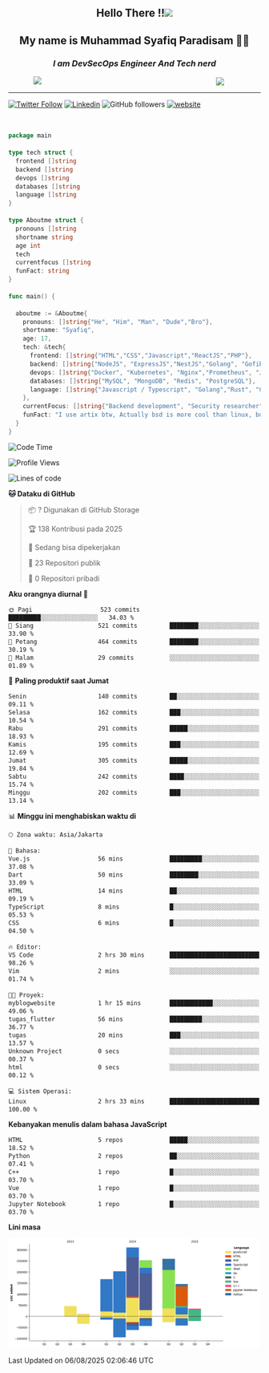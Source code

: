 <h2 align="center">

Hello There !!<img src="https://media.giphy.com/media/12oufCB0MyZ1Go/giphy.gif" width="50"></h2>

<h2 align="center">My name is Muhammad Syafiq Paradisam 👋👋</h2>

<h3 align="center"><em>I am DevSecOps Engineer And Tech nerd
</em></h3>

<img align="left" style="margin-left: 50px" src="https://static.zerochan.net/Alina.Clover.1024.4345060.webp" width="315"/>

<img align="center" style="margin-left: 50px" src="https://i.pinimg.com/736x/69/82/aa/6982aafd816ea48f48d0639c7797915c.jpg" width=250/>

<hr/>

[![Twitter Follow](https://img.shields.io/twitter/follow/misteranmol?label=Follow)](https://x.com/FikkzOutfit)
[![Linkedin](https://img.shields.io/badge/-syafiq-blue?style=square&logo=Linkedin&logoColor=white&link=https://www.linkedin.com/in/syafiq-paradisam/)](https://id.linkedin.com/in/syafiq-paradisam-b72749258)
![GitHub followers](https://img.shields.io/github/followers/syafiqparadisam?label=Follower&style=social)
[![website](https://img.shields.io/badge/Website-46a2f1.svg?&style=flat-square&logo=Google-Chrome&logoColor=white&link=https://anmolsingh.me/)](https://syafiq-paradisam.my.id)

<br/>

```go
package main

type tech struct {
  frontend []string
  backend []string
  devops []string
  databases []string
  language []string
}

type Aboutme struct {
  pronouns []string
  shortname string
  age int
  tech
  currentfocus []string
  funFact: string
}

func main() {

  aboutme := &Aboutme{
    pronouns: []string{"He", "Him", "Man", "Dude","Bro"},
    shortname: "Syafiq",
    age: 17,
    tech: &tech{
      frontend: []string{"HTML","CSS","Javascript","ReactJS","PHP"},
      backend: []string{"NodeJS", "ExpressJS","NestJS","Golang", "Gofiber", "Actixweb", "PHP", "Laravel", "Flask"},
      devops: []string{"Docker", "Kubernetes", "Nginx","Prometheus", "Jaeger", "Grafana", "Linux", "CI / CD"},
      databases: []string{"MySQL", "MongoDB", "Redis", "PostgreSQL"},
      language: []string{"Javascript / Typescript", "Golang","Rust", "C", "PHP","C++"}
    },
    currentFocus: []string{"Backend development", "Security researcher", "Blue team security","DevSecOps engineer"},
    funFact: "I use artix btw, Actually bsd is more cool than linux, but i can't use it because software issue, I am weaboo but not too much"
  }
}

```

<!--START_SECTION:waka-->
![Code Time](http://img.shields.io/badge/Code%20Time-396%20hrs%206%20mins-blue)

![Profile Views](http://img.shields.io/badge/Profil%20dilihat-0-blue)

![Lines of code](https://img.shields.io/badge/Sejak%20Hello%20World%20aku%20telah%20menulis-1.4%20million%20baris%20kode-blue)

**🐱 Dataku di GitHub** 

> 📦 ? Digunakan di GitHub Storage 
 > 
> 🏆 138 Kontribusi pada 2025
 > 
> 💼 Sedang bisa dipekerjakan
 > 
> 📜 23 Repositori publik 
 > 
> 🔑 0 Repositori pribadi 
 > 
**Aku orangnya diurnal 🐤** 

```text
🌞 Pagi                   523 commits         █████████░░░░░░░░░░░░░░░░   34.03 % 
🌆 Siang                  521 commits         ████████░░░░░░░░░░░░░░░░░   33.90 % 
🌃 Petang                 464 commits         ████████░░░░░░░░░░░░░░░░░   30.19 % 
🌙 Malam                  29 commits          ░░░░░░░░░░░░░░░░░░░░░░░░░   01.89 % 
```
📅 **Paling produktif saat Jumat** 

```text
Senin                    140 commits         ██░░░░░░░░░░░░░░░░░░░░░░░   09.11 % 
Selasa                   162 commits         ███░░░░░░░░░░░░░░░░░░░░░░   10.54 % 
Rabu                     291 commits         █████░░░░░░░░░░░░░░░░░░░░   18.93 % 
Kamis                    195 commits         ███░░░░░░░░░░░░░░░░░░░░░░   12.69 % 
Jumat                    305 commits         █████░░░░░░░░░░░░░░░░░░░░   19.84 % 
Sabtu                    242 commits         ████░░░░░░░░░░░░░░░░░░░░░   15.74 % 
Minggu                   202 commits         ███░░░░░░░░░░░░░░░░░░░░░░   13.14 % 
```


📊 **Minggu ini menghabiskan waktu di** 

```text
🕑︎ Zona waktu: Asia/Jakarta

💬 Bahasa: 
Vue.js                   56 mins             █████████░░░░░░░░░░░░░░░░   37.08 % 
Dart                     50 mins             ████████░░░░░░░░░░░░░░░░░   33.09 % 
HTML                     14 mins             ██░░░░░░░░░░░░░░░░░░░░░░░   09.19 % 
TypeScript               8 mins              █░░░░░░░░░░░░░░░░░░░░░░░░   05.53 % 
CSS                      6 mins              █░░░░░░░░░░░░░░░░░░░░░░░░   04.50 % 

🔥 Editor: 
VS Code                  2 hrs 30 mins       █████████████████████████   98.26 % 
Vim                      2 mins              ░░░░░░░░░░░░░░░░░░░░░░░░░   01.74 % 

🐱‍💻 Proyek: 
myblogwebsite            1 hr 15 mins        ████████████░░░░░░░░░░░░░   49.06 % 
tugas_flutter            56 mins             █████████░░░░░░░░░░░░░░░░   36.77 % 
tugas                    20 mins             ███░░░░░░░░░░░░░░░░░░░░░░   13.57 % 
Unknown Project          0 secs              ░░░░░░░░░░░░░░░░░░░░░░░░░   00.37 % 
html                     0 secs              ░░░░░░░░░░░░░░░░░░░░░░░░░   00.12 % 

💻 Sistem Operasi: 
Linux                    2 hrs 33 mins       █████████████████████████   100.00 % 
```

**Kebanyakan menulis dalam bahasa JavaScript** 

```text
HTML                     5 repos             █████░░░░░░░░░░░░░░░░░░░░   18.52 % 
Python                   2 repos             ██░░░░░░░░░░░░░░░░░░░░░░░   07.41 % 
C++                      1 repo              █░░░░░░░░░░░░░░░░░░░░░░░░   03.70 % 
Vue                      1 repo              █░░░░░░░░░░░░░░░░░░░░░░░░   03.70 % 
Jupyter Notebook         1 repo              █░░░░░░░░░░░░░░░░░░░░░░░░   03.70 % 
```



**Lini masa**

![Lines of Code chart](https://raw.githubusercontent.com/syafiqparadisam/syafiqparadisam/master/assets/bar_graph.png)


 Last Updated on 06/08/2025 02:06:46 UTC
<!--END_SECTION:waka-->
